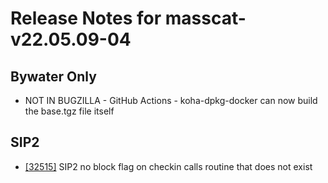 
# Release Notes for masscat-v22.05.09-04

## Bywater Only

- NOT IN BUGZILLA - GitHub Actions - koha-dpkg-docker can now build the base.tgz file itself

## SIP2

- [[32515]](http://bugs.koha-community.org/bugzilla3/show_bug.cgi?id=32515) SIP2 no block flag on checkin calls routine that does not exist


